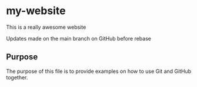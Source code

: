 # my-website

This is a really awesome website

Updates made on the main branch on GitHub before rebase

## Purpose

The purpose of this file is to provide examples
on how to use Git and GitHub together.

